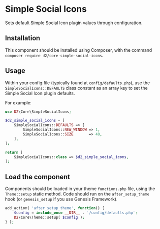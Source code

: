 # Simple Social Icons

Sets default Simple Social Icon plugin values through configuration.

## Installation

This component should be installed using Composer, with the command `composer require d2/core-simple-social-icons`.

## Usage

Within your config file (typically found at `config/defaults.php`), use the `SimpleSocialIcons::DEFAULTS` class constant as an array key to set the Simple Social Icon plugin defaults.

For example:

```php
use D2\Core\SimpleSocialIcons;

$d2_simple_social_icons = [
	SimpleSocialIcons::DEFAULTS => [
		SimpleSocialIcons::NEW_WINDOW => 1,
		SimpleSocialIcons::SIZE       => 40,
	],
];

return [
    SimpleSocialIcons::class => $d2_simple_social_icons,
];
```

## Load the component

Components should be loaded in your theme `functions.php` file, using the `Theme::setup` static method. Code should run on the `after_setup_theme` hook (or `genesis_setup` if you use Genesis Framework).

```php
add_action( 'after_setup_theme', function() {
    $config = include_once __DIR__ . '/config/defaults.php';
    D2\Core\Theme::setup( $config );
} );
```